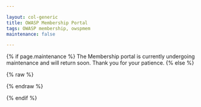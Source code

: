 ```yaml
---

layout: col-generic
title: OWASP Membership Portal
tags: OWASP membership, owspmem
maintenance: false

---
```


<!-- rebuild 4 -->
{% if page.maintenance %}
The Membership portal is currently undergoing maintenance and will return soon. Thank you for your patience.
{% else %}
<style>
[v-cloak] {display: none}

#member-qr {
  float:right;
  padding: 16px;
}

.label {
  font-weight: bold;
  margin-right: 8px;
}

.info, .multi-info {
  margin-bottom:16px;
  margin-left: 75px;
}

label {
  font-weight: bold;
  margin-right:8px;
}

button {
  margin-right: 16px;
}

.small {
  padding: 2px 8px;
}

.errors {
  padding-bottom: 24px;
  padding-top: 12px;
  border-top: 3px dotted red;
}
.error {
  font-weight:bold;
  color: darkred;
  border-left: 5px solid red;
  padding-left: 8px;
}

.info-section {
  border: 3px solid darkblue;
  border-radius: 8px;
  padding: 8px;
  margin-top: 40px;
}
.section-label {
  margin-top: -20px;
  background: white;
}

.capitalize {
    text-transform: capitalize;
}
</style>

{% raw %}
  <div id="membership-portal-app" style="margin: 0px" v-cloak>
    <div id="member-qr"></div>
    <div id="errors" v-if="errors.length > 0">
      <label>Please correct the following:</label>
      <template v-for="(err, i) in errors">
        <template v-for="(msg, ii) in err">
          <div class="error">{{ msg }}</div>
        </template>
      </template>
    </div>
    <div
      id="member-not-found"
      v-if="!member_ready && mode == 0 && !loading && !member_logged_out"
    >
      No membership was found or your membership has expired. Please
      <a href="https://owasp.org/membership/"
        ><button class="cta-button">Join Us</button></a
      >
      <br />
      If you are a leader who has not applied for complimentary membership, you
      may do so at <a href="https://owasp.org/membership/">Become a Member</a
      ><br />
      If you feel this message is in error, submit a JIRA ticket at
      <a href="https://owasporg.atlassian.net/servicedesk/customer/portal/9/group/21/create/99">Membership Portal Support</a>
    </div>
    <div
      id="member-logged-out"
      v-if="member_logged_out && mode == 0 && !loading"
    >
      Your session has expired. Please
      <a href="https://members.owasp.org/"
        ><button class="cta-button">Log In</button></a
      >
      <br />
    </div>
    <div id="member-info" class="info-section" v-if="member_ready && mode == 0">
      <h3 class="section-label">Welcome, {{ membership_data.name }}</h3>
      <br />
      <section v-if="membership_data['member_number']">
        <div class="label">Member Number:</div>
        <div class="info">
          {{
            membership_data.member_number.substring(
              membership_data.member_number.lastIndexOf("/") + 1
            )
          }}
        </div>
      </section>
      <section v-else>
        <div class="label">Member Number:</div>
        <div class="info">
          Data not found. Contact
          <a href="mailto:membership@owasp.com">Member Services</a>
        </div>
      </section>
      <div class="label">Membership Type:</div>
      <section id="membership" v-if="membership_data.membership_type">
        <div class="info">{{ membership_data.membership_type }}</div>
        <div class="label">Membership End:</div>
        <div class="info">{{ membership_data.membership_end }}</div>
        <div v-if="renewal_near">
          <a v-bind:href="renewal_link"><button class="cta-button">Renew Now</button></a>
        </div>
        <div
          class="label"
          v-if="membership_data['membership_recurring'] == 'yes'"
        >
          Manage <a href="#">TODO: Provide link to Recurring Subscription</a>
        </div>
      </section>
      <section v-else>
        <div>No membership data found.</div>
        <a href="https://owasp.org/membership/"
          ><button class="cta-button">Renew Now</button></a
        >
      </section>
    </div>
    <div class="info-section" v-if="member_ready && mode == 0">
      <h3 class="section-label">Personal Information</h3>
      <div class="label">Email:</div>
      <div class="multi-info">
        <template v-for="(item, i) in membership_data.emails">
          <div class="sub-item" >
            {{ item.email }}
          </div>
        </template>
      </div>
      <div class="label">Address:</div>
      <div class="multi-info">
        <div class="sub-item">{{ membership_data.address.street }}</div>
        <div class="sub-item">{{ membership_data.address.city }}</div>
        <div class="sub-item">{{ membership_data.address.state }}</div>
        <div class="sub-item">
          {{ membership_data.address.postal_code }}
        </div>
        <div class="sub-item">{{ membership_data.address.country }}</div>
      </div>
      <div class="label">Phone:</div>
      <div class="multi-info">
        <template v-for="(item, i) in membership_data.phone_numbers">
          <div class="sub-item" >
            {{ item.number }}
          </div>
        </template>
      </div>
      <div>
        <button class="cta-button" v-if="mode != 1" v-on:click="switchMode">
          Edit Personal Information
        </button>
      </div>
    </div>
    <div id="member-edit" v-if="member_ready && mode == 1">
      <label for="memname">Name:</label
      ><input type="text" id="memname" maxlength="128" v-model="membership_data.name" />
      <br />
      <label
        >Email:<button
          class="cta-button green small"
          v-on:click="addEmailItem()"
        >
          +
        </button></label
      >
      <div class="multi-info">
        <template v-for="(item, i) in membership_data.emails">
          <input
            class="sub-item"
            type="text"
            v-model="item.email"  
            maxlength="72"          
          /><button
            class="cta-button red small"
            v-on:click="removeEmailItem(item)"
            >
            x</button
          ><br />
        </template>
      </div>
      <label for="address">Address:</label>
      <div class="multi-info" id="address">
        <label for="street">Street:</label
        ><input
          id="street"
          type="text"
          maxlength="72"
          v-model="membership_data.address.street"
        /><br />
        <label for="city">City:</label
        ><input
          id="city"
          type="text"
          maxlength="72"
          v-model="membership_data.address.city"
        /><br />
        <label for="state">State:</label
        ><input
          id="state"
          type="text"
          maxlength="72"
          v-model="membership_data.address.state"
        /><br />
        <label for="postal_code">Postal Code:</label
        ><input
          id="postal_code"
          type="text"
          maxlength="72"
          v-model="membership_data.address.postal_code"
        /><br />
        <label for="country">Country:</label>
        <select
          id="country"
          type="text"
          maxlength="72"
          v-model="membership_data.address.country"
        >
          <option value="AF">Afghanistan</option>
          <option value="AX">Åland Islands</option>
          <option value="AL">Albania</option>
          <option value="DZ">Algeria</option>
          <option value="AS">American Samoa</option>
          <option value="AD">Andorra</option>
          <option value="AO">Angola</option>
          <option value="AI">Anguilla</option>
          <option value="AQ">Antarctica</option>
          <option value="AG">Antigua and Barbuda</option>
          <option value="AR">Argentina</option>
          <option value="AM">Armenia</option>
          <option value="AW">Aruba</option>
          <option value="AU">Australia</option>
          <option value="AT">Austria</option>
          <option value="AZ">Azerbaijan</option>
          <option value="BS">Bahamas</option>
          <option value="BH">Bahrain</option>
          <option value="BD">Bangladesh</option>
          <option value="BB">Barbados</option>
          <option value="BY">Belarus</option>
          <option value="BE">Belgium</option>
          <option value="BZ">Belize</option>
          <option value="BJ">Benin</option>
          <option value="BM">Bermuda</option>
          <option value="BT">Bhutan</option>
          <option value="BO">Bolivia, Plurinational State of</option>
          <option value="BQ">Bonaire, Sint Eustatius and Saba</option>
          <option value="BA">Bosnia and Herzegovina</option>
          <option value="BW">Botswana</option>
          <option value="BV">Bouvet Island</option>
          <option value="BR">Brazil</option>
          <option value="IO">British Indian Ocean Territory</option>
          <option value="BN">Brunei Darussalam</option>
          <option value="BG">Bulgaria</option>
          <option value="BF">Burkina Faso</option>
          <option value="BI">Burundi</option>
          <option value="KH">Cambodia</option>
          <option value="CM">Cameroon</option>
          <option value="CA">Canada</option>
          <option value="CV">Cape Verde</option>
          <option value="KY">Cayman Islands</option>
          <option value="CF">Central African Republic</option>
          <option value="TD">Chad</option>
          <option value="CL">Chile</option>
          <option value="CN">China</option>
          <option value="CX">Christmas Island</option>
          <option value="CC">Cocos (Keeling) Islands</option>
          <option value="CO">Colombia</option>
          <option value="KM">Comoros</option>
          <option value="CG">Congo</option>
          <option value="CD">Congo, the Democratic Republic of the</option>
          <option value="CK">Cook Islands</option>
          <option value="CR">Costa Rica</option>
          <option value="CI">Côte d'Ivoire</option>
          <option value="HR">Croatia</option>
          <option value="CU">Cuba</option>
          <option value="CW">Curaçao</option>
          <option value="CY">Cyprus</option>
          <option value="CZ">Czech Republic</option>
          <option value="DK">Denmark</option>
          <option value="DJ">Djibouti</option>
          <option value="DM">Dominica</option>
          <option value="DO">Dominican Republic</option>
          <option value="EC">Ecuador</option>
          <option value="EG">Egypt</option>
          <option value="SV">El Salvador</option>
          <option value="GQ">Equatorial Guinea</option>
          <option value="ER">Eritrea</option>
          <option value="EE">Estonia</option>
          <option value="ET">Ethiopia</option>
          <option value="FK">Falkland Islands (Malvinas)</option>
          <option value="FO">Faroe Islands</option>
          <option value="FJ">Fiji</option>
          <option value="FI">Finland</option>
          <option value="FR">France</option>
          <option value="GF">French Guiana</option>
          <option value="PF">French Polynesia</option>
          <option value="TF">French Southern Territories</option>
          <option value="GA">Gabon</option>
          <option value="GM">Gambia</option>
          <option value="GE">Georgia</option>
          <option value="DE">Germany</option>
          <option value="GH">Ghana</option>
          <option value="GI">Gibraltar</option>
          <option value="GR">Greece</option>
          <option value="GL">Greenland</option>
          <option value="GD">Grenada</option>
          <option value="GP">Guadeloupe</option>
          <option value="GU">Guam</option>
          <option value="GT">Guatemala</option>
          <option value="GG">Guernsey</option>
          <option value="GN">Guinea</option>
          <option value="GW">Guinea-Bissau</option>
          <option value="GY">Guyana</option>
          <option value="HT">Haiti</option>
          <option value="HM">Heard Island and McDonald Islands</option>
          <option value="VA">Holy See (Vatican City State)</option>
          <option value="HN">Honduras</option>
          <option value="HK">Hong Kong</option>
          <option value="HU">Hungary</option>
          <option value="IS">Iceland</option>
          <option value="IN">India</option>
          <option value="ID">Indonesia</option>
          <option value="IR">Iran, Islamic Republic of</option>
          <option value="IQ">Iraq</option>
          <option value="IE">Ireland</option>
          <option value="IM">Isle of Man</option>
          <option value="IL">Israel</option>
          <option value="IT">Italy</option>
          <option value="JM">Jamaica</option>
          <option value="JP">Japan</option>
          <option value="JE">Jersey</option>
          <option value="JO">Jordan</option>
          <option value="KZ">Kazakhstan</option>
          <option value="KE">Kenya</option>
          <option value="KI">Kiribati</option>
          <option value="KP">Korea, Democratic People's Republic of</option>
          <option value="KR">Korea, Republic of</option>
          <option value="KW">Kuwait</option>
          <option value="KG">Kyrgyzstan</option>
          <option value="LA">Lao People's Democratic Republic</option>
          <option value="LV">Latvia</option>
          <option value="LB">Lebanon</option>
          <option value="LS">Lesotho</option>
          <option value="LR">Liberia</option>
          <option value="LY">Libya</option>
          <option value="LI">Liechtenstein</option>
          <option value="LT">Lithuania</option>
          <option value="LU">Luxembourg</option>
          <option value="MO">Macao</option>
          <option value="MK">Macedonia, the former Yugoslav Republic of</option>
          <option value="MG">Madagascar</option>
          <option value="MW">Malawi</option>
          <option value="MY">Malaysia</option>
          <option value="MV">Maldives</option>
          <option value="ML">Mali</option>
          <option value="MT">Malta</option>
          <option value="MH">Marshall Islands</option>
          <option value="MQ">Martinique</option>
          <option value="MR">Mauritania</option>
          <option value="MU">Mauritius</option>
          <option value="YT">Mayotte</option>
          <option value="MX">Mexico</option>
          <option value="FM">Micronesia, Federated States of</option>
          <option value="MD">Moldova, Republic of</option>
          <option value="MC">Monaco</option>
          <option value="MN">Mongolia</option>
          <option value="ME">Montenegro</option>
          <option value="MS">Montserrat</option>
          <option value="MA">Morocco</option>
          <option value="MZ">Mozambique</option>
          <option value="MM">Myanmar</option>
          <option value="NA">Namibia</option>
          <option value="NR">Nauru</option>
          <option value="NP">Nepal</option>
          <option value="NL">Netherlands</option>
          <option value="NC">New Caledonia</option>
          <option value="NZ">New Zealand</option>
          <option value="NI">Nicaragua</option>
          <option value="NE">Niger</option>
          <option value="NG">Nigeria</option>
          <option value="NU">Niue</option>
          <option value="NF">Norfolk Island</option>
          <option value="MP">Northern Mariana Islands</option>
          <option value="NO">Norway</option>
          <option value="OM">Oman</option>
          <option value="PK">Pakistan</option>
          <option value="PW">Palau</option>
          <option value="PS">Palestinian Territory, Occupied</option>
          <option value="PA">Panama</option>
          <option value="PG">Papua New Guinea</option>
          <option value="PY">Paraguay</option>
          <option value="PE">Peru</option>
          <option value="PH">Philippines</option>
          <option value="PN">Pitcairn</option>
          <option value="PL">Poland</option>
          <option value="PT">Portugal</option>
          <option value="PR">Puerto Rico</option>
          <option value="QA">Qatar</option>
          <option value="RE">Réunion</option>
          <option value="RO">Romania</option>
          <option value="RU">Russian Federation</option>
          <option value="RW">Rwanda</option>
          <option value="BL">Saint Barthélemy</option>
          <option value="SH">
            Saint Helena, Ascension and Tristan da Cunha
          </option>
          <option value="KN">Saint Kitts and Nevis</option>
          <option value="LC">Saint Lucia</option>
          <option value="MF">Saint Martin (French part)</option>
          <option value="PM">Saint Pierre and Miquelon</option>
          <option value="VC">Saint Vincent and the Grenadines</option>
          <option value="WS">Samoa</option>
          <option value="SM">San Marino</option>
          <option value="ST">Sao Tome and Principe</option>
          <option value="SA">Saudi Arabia</option>
          <option value="SN">Senegal</option>
          <option value="RS">Serbia</option>
          <option value="SC">Seychelles</option>
          <option value="SL">Sierra Leone</option>
          <option value="SG">Singapore</option>
          <option value="SX">Sint Maarten (Dutch part)</option>
          <option value="SK">Slovakia</option>
          <option value="SI">Slovenia</option>
          <option value="SB">Solomon Islands</option>
          <option value="SO">Somalia</option>
          <option value="ZA">South Africa</option>
          <option value="GS">
            South Georgia and the South Sandwich Islands
          </option>
          <option value="SS">South Sudan</option>
          <option value="ES">Spain</option>
          <option value="LK">Sri Lanka</option>
          <option value="SD">Sudan</option>
          <option value="SR">Suriname</option>
          <option value="SJ">Svalbard and Jan Mayen</option>
          <option value="SZ">Swaziland</option>
          <option value="SE">Sweden</option>
          <option value="CH">Switzerland</option>
          <option value="SY">Syrian Arab Republic</option>
          <option value="TW">Taiwan, Province of China</option>
          <option value="TJ">Tajikistan</option>
          <option value="TZ">Tanzania, United Republic of</option>
          <option value="TH">Thailand</option>
          <option value="TL">Timor-Leste</option>
          <option value="TG">Togo</option>
          <option value="TK">Tokelau</option>
          <option value="TO">Tonga</option>
          <option value="TT">Trinidad and Tobago</option>
          <option value="TN">Tunisia</option>
          <option value="TR">Turkey</option>
          <option value="TM">Turkmenistan</option>
          <option value="TC">Turks and Caicos Islands</option>
          <option value="TV">Tuvalu</option>
          <option value="UG">Uganda</option>
          <option value="UA">Ukraine</option>
          <option value="AE">United Arab Emirates</option>
          <option value="GB">United Kingdom</option>
          <option value="US">United States</option>
          <option value="UM">United States Minor Outlying Islands</option>
          <option value="UY">Uruguay</option>
          <option value="UZ">Uzbekistan</option>
          <option value="VU">Vanuatu</option>
          <option value="VE">Venezuela, Bolivarian Republic of</option>
          <option value="VN">Viet Nam</option>
          <option value="VG">Virgin Islands, British</option>
          <option value="VI">Virgin Islands, U.S.</option>
          <option value="WF">Wallis and Futuna</option>
          <option value="EH">Western Sahara</option>
          <option value="YE">Yemen</option>
          <option value="ZM">Zambia</option>
          <option value="ZW">Zimbabwe</option>
        </select>
      </div>
      <label
        >Phone:<button
          class="cta-button green small"
          v-on:click="addPhoneItem()"
        >
          +
        </button></label
      >
      <div class="multi-info">
        <template v-for="(item, i) in membership_data.phone_numbers">
          <!-- v-model="membership_data.phone_numbers" -->
          <input
            class="sub-item"
            type="text"
            maxlength="72"
            v-model="item.number"            
          />
          <button            
            class="cta-button red small"
            v-on:click="removePhoneItem(item)"
          >
            x</button
          ><br />
        </template>
      </div>
      <div>
        <button
          class="cta-button"
          style="padding-right: 25px"
          v-if="mode != 0"
          v-on:click="switchMode"
        >
          Cancel</button
        ><button
          class="cta-button green"
          v-if="mode != 0"
          v-on:click="saveInformation()"
        >
          Save
        </button>
      </div>
    </div>
    <!-- start leader section -->
    <div
      class="info-section"
      v-if="
        membership_data &&
        membership_data.leader_info &&
        membership_data.leader_info.length > 0
      "
    >
      <h3 class="section-label">Leadership Information</h3>
      <template v-for="(item, i) in membership_data.leader_info">
        <!-- v-model="membership_data.leader_info" -->
        <div
          class="label capitalize"          
        >
          {{ item['group-type'] }} Leader
        </div>
        <div class="info" >
          <a v-bind:href="item.group_url">{{ item.group }}</a>
        </div>
      </template>
    </div>
    <!-- end leader section -->

    <div id="loading" v-if="loading">
      This may take a few moments...
      <button class="cta-button" style="width: 80px; height: 80px">
        <div class="spinner">
          <div class="inner-spinner"></div>
        </div>
      </button>
    </div>
  </div>
{% endraw %}

<script src="https://js.stripe.com/v3"></script>
<script src="https://unpkg.com/vue@2"></script>
<script src="https://unpkg.com/axios/dist/axios.min.js"></script>

<script>
window.addEventListener('load', function() {
  new Vue({
    el: '#membership-portal-app',
    data() {
      return {
        loading: true,
        errors: [],
        membership_data: null,
        update_interval: null,
        mode: 0,
        saved_data: null,
        member_logged_out: false,
      };
    },
    created: function () {
      if (this.loading) {
        const postData = {
          params: {
            authtoken: Cookies.get("CF_Authorization"),
          },
        };
        axios
          .get(
            "https://owaspadmin.azurewebsites.net/api/get-member-info?code=mWP6TjdDSJZOQIZQNtb2fUPuzuIamwaobBZUTnN24JEdtFybiTDl7A==",
            postData
          )
          .then((response) => {
            this.membership_data = response.data;
            //Convert bad JSON to good JSON on new accounts
            if (
              typeof this.membership_data.address === "string" &&
              this.membership_data.address ===
                "{'street':'','city':'','state':'','postal_code':'','country':''}"
            ) {
              this.membership_data.address = JSON.parse(
                this.membership_data.address.replace(/'/g, '"')
              );
            } else if (typeof this.membership_data.address === "string") {
              this.membership_data.address = JSON.parse(
                this.membership_data.address
              );
            }
            this.member_logged_out = false;
            this.loading = false;

            this.$forceUpdate();
            setTimeout(
              function (membership_data) {
                if (membership_data && membership_data.name) {
                  const el = kjua({ text: membership_data.member_number });
                  const div = document.getElementById("member-qr");
                  if (div) {
                    div.appendChild(el);
                  }
                }
              },
              1000,
              this.membership_data
            );
          })
          .catch((err) => {
            this.loading = false;
            console.error(err);
            // for now assuming this is local testing
            /*
                    this.membership_data = {}
                    this.membership_data.membership_type = 'one'
                    this.membership_data['name'] = 'Harold Test Data'
                    this.membership_data['membership_end'] = '2022-02-11'
                    this.membership_data['emails'] = [{'email':'harold.blankenship@owasp.com'},{'email':'kithwood@gmail.com'}]
                    this.membership_data.phone_numbers=[{'number':'5126443053'}]
                    this.membership_data['membership_recurring']='no'
                    this.membership_data['member_number'] = 'owasp.org'
                    this.membership_data['address'] = {'street':'', 'city':'', 'state':'', 'postal_code':'', 'country':''}
                    this.membership_data['member-qr'] = 'https://owasp.org'
                    this.membership_data.leader_info = [{
                                                              "name": "Harold Blankenship",
                                                              "email": "harold.blankenship@owasp.com",
                                                              "group": "OWASP KLAP",
                                                              "group-type": "project",
                                                              "group_url": "https://owasp.org/www-projectchapter-example/"
                                                          },
                                                          {
                                                              "name": "Harold Blankenship",
                                                              "email": "harold.blankenship@owasp.com",
                                                              "group": "OWASP TRaP",
                                                              "group-type": "project",
                                                              "group_url": "https://owasp.org/www-projectchapter-example/"
                                                          },
                                                          {
                                                              "name": "Harold Blankenship",
                                                              "email": "harold.blankenship@owasp.com",
                                                              "group": "OWASP New Braunfels",
                                                              "group-type": "chapter",
                                                              "group_url": "https://owasp.org/www-projectchapter-example/"
                                                          }]
                    this.member_logged_out = false
                    this.loading=false
                    
                    setTimeout(function(membership_data) { 
                          if(membership_data && membership_data['name']) {
                              el = kjua({text: membership_data['member_number']});
                              div = document.getElementById('member-qr');
                              if(div) {
                                div.appendChild(el)
                              }
                          }
                      }, 1000, this.membership_data)
                      this.saved_data = JSON.parse(JSON.stringify(this.membership_data))
                  //  */

            this.$forceUpdate();
          });
      } // end if loading
    },
    computed: {
      member_ready() {
        return (
          !this.loading &&
          this.membership_data != null &&
          this.membership_data.name
        );
      },
      renewal_near() {
        if (this.membership_data.membership_end) {
          var dt = Date.parse(this.membership_data.membership_end);
          var diff = Math.abs(dt - Date.now());
          return true; // for now just show the button, regardless of if the end date is withint 30 days diff / (1000 * 60 * 60 * 24) < 30;
        } else return false;
      },
      renewal_link() {
        if(this.membership_data.membership_email)
          return "https://owasp.org/membership?email=" + this.membership_data.membership_email;
        else
          return "https://owasp.org/membership/"
      }
    },
    methods: {
      validate: function () {
        this.errors = [];

        if (this.membership_data?.name.length <= 0) {
          const nameError = { name: "Name must not be empty" };
          console.warn(nameError);
          this.errors.push(nameError);
        }

        if (this.membership_data?.name.length > 128) {
          const nameError = { name: "Name must be between 1 and 128 characters" };
          console.warn(nameError);
          this.errors.push(nameError);
        }

        if (
          !("emails" in this.membership_data) ||
          this.membership_data?.emails?.length <= 0) {
          const emailError = { email: "You must have at least one email." };
          console.warn(emailError);
          this.errors.push(emailError);
        }
        for(email in this.membership_data?.emails) {
          if(email.length <= 0 || email.length > 72){
            const emailError = { email: "Email address must be between 1 and 72 characters" };
          console.warn(emailError);
          this.errors.push(emailError);
          }
        }

        if (
          !("phone_numbers" in this.membership_data) ||
          this.membership_data?.phone_numbers?.length <= 0) {
          const phoneError = {
            phone: "You must have at least one phone number.",
          };
          console.warn(phoneError);
          this.errors.push(phoneError);
        }
        for(pnumber in this.membership_data?.phone_numbers) {
          if(pnumber.length <= 0 || pnumber.length > 72) {
            const phoneError = {
            phone: "Phone number must be between 1 and 72 characters",
          };
          console.warn(phoneError);
          this.errors.push(phoneError);
          }
        }

        if (
          !("address" in this.membership_data) ||
          this.membership_data?.address?.street?.length <= 0 ||
          this.membership_data?.address?.city?.length <= 0 ||
          this.membership_data?.address?.postal_code?.length <= 0 ||
          this.membership_data?.address?.country?.length <= 0) {
          const addressError = { address: "You must have a valid address." };
          console.warn(addressError);
          this.errors.push(addressError);
        }

        if(this.membership_data?.address?.street?.length > 72 ||
           this.membership_data?.address?.city?.length > 72 ||
           this.membership_data?.address?.postal_code?.length > 72 ||
           this.membership_data?.address?.country?.length > 72) {
             const addressError = { address: "Address fields must be between 1 and 72 characters" };
             console.warn(addressError);
             this.errors.push(addressError);
           }

        return this.errors.length === 0;
      },
      switchMode: function () {
        this.mode = !this.mode;
        if (this.saved_data) {
          this.membership_data = JSON.parse(JSON.stringify(this.saved_data));
        }
        this.errors = []; // why doesn't this set errors to empty?
        this.$forceUpdate();
        return false;
      },
      removePhoneItem: function (item) {
        this.errors = [];
        if (this.membership_data.phone_numbers?.length <= 1) {
          if (!this.errors.some((e) => e.phone)) {
            this.errors.push({
              phone: "You must have at least one phone number.",
            });
          }
          //this.errors = []
          this.$forceUpdate();
          return false;
        }

        this.membership_data.phone_numbers.splice(
          this.membership_data.phone_numbers.indexOf(item),
          1
        );
        this.$forceUpdate();
        return false;
      },
      addPhoneItem: function () {
        this.errors = [];
        if (!("phone_numbers" in this.membership_data))
          this.membership_data.phone_numbers = [];
        this.membership_data.phone_numbers.push({ number: "" });
        this.$forceUpdate();
        return false;
      },
      removeEmailItem: function (item) {
        this.errors = [];
        if (this.membership_data.emails.length <= 1) {
          if (!this.errors.some((e) => e.email)) {
            const emailError = { email: "You must have at least one email." };
            console.warn(emailError);
            this.errors.push(emailError);
          }
          //this.errors = []
          this.$forceUpdate();
          return false;
        }

        this.membership_data.emails.splice(
          this.membership_data.emails.indexOf(item),
          1
        );
        this.$forceUpdate();
        return false;
      },
      addEmailItem: function () {
        this.errors = [];
        if (!("emails" in this.membership_data)) this.membership_data.emails = [];
        this.membership_data.emails.push({ email: "" });
        this.$forceUpdate();
        return false;
      },
      saveInformation: function () {
        this.$forceUpdate();
        if (this.validate()) {
          this.loading = true;
          const postData = {
            params: {
              authtoken: Cookies.get("CF_Authorization"),
              membership_data: this.membership_data,
            },
          };
          axios
            .post(
              "https://owaspadmin.azurewebsites.net/api/update-member-info?code=NRBl9EyVfVJYZCos5BuhquJ8KlPj/X35Isl7kNj6uk0Zr88xhPJZ5A==",
              postData
            )
            .then(() => {
              this.loading = false;
              this.mode = 0;
              this.$forceUpdate();
            })
            .catch((err) => {
              //this.errors.push({message : 'These are not the droids you are looking for' })
              this.loading = false;
              const error = { error: err };
              console.warn(error);
              this.errors.push(error);
              this.mode = 0;
              this.$forceUpdate();
            });
        }
      },
    }, // end methods
  }) // end Vue
}, false) // end addEventListener
</script>
{% endif %}

